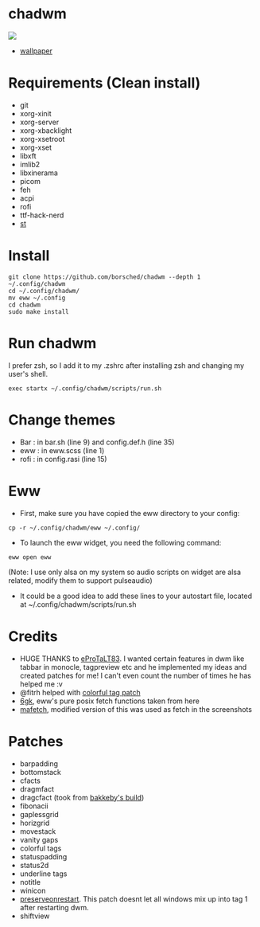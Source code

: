 # chadwm

<img src="https://github.com/siduck/chadwm/blob/screenshots/screenshots/initial_look.png">

- [wallpaper](https://github.com/siduck/chadwm/blob/screenshots/screenshots/chad.png)

# Requirements (Clean install)

- git
- xorg-xinit
- xorg-server
- xorg-xbacklight
- xorg-xsetroot
- xorg-xset
- libxft
- imlib2
- libxinerama
- picom
- feh
- acpi
- rofi
- ttf-hack-nerd
- [st](https://github.com/borsched/st)

# Install

```
git clone https://github.com/borsched/chadwm --depth 1  ~/.config/chadwm
cd ~/.config/chadwm/
mv eww ~/.config
cd chadwm
sudo make install
```

# Run chadwm

I prefer zsh, so I add it to my .zshrc after installing zsh and changing my user's shell.
```shell
exec startx ~/.config/chadwm/scripts/run.sh
```

# Change themes

- Bar  : in bar.sh (line 9) and config.def.h (line 35)
- eww  : in eww.scss (line 1)
- rofi : in config.rasi (line 15)

# Eww

- First, make sure you have copied the eww directory to your config:

```
cp -r ~/.config/chadwm/eww ~/.config/
```

- To launch the eww widget, you need the following command:

```
eww open eww
```
(Note: I use only alsa on my system so audio scripts on widget are alsa related, modify them to support pulseaudio)

- It could be a good idea to add these lines to your autostart file, located at ~/.config/chadwm/scripts/run.sh

# Credits

- HUGE THANKS to [eProTaLT83](https://www.reddit.com/user/eProTaLT83). I wanted certain features in dwm like tabbar in monocle, tagpreview etc and he implemented my ideas and created patches for me! I can't even count the number of times he has helped me :v
- @fitrh helped with [colorful tag patch](https://github.com/fitrh/dwm/issues/1)
- [6gk](https://github.com/6gk/fet.sh), eww's pure posix fetch functions taken from here
- [mafetch](https://github.com/fikriomar16/mafetch), modified version of this was used as fetch in the screenshots

# Patches

- barpadding 
- bottomstack
- cfacts
- dragmfact 
- dragcfact (took from [bakkeby's build](https://github.com/bakkeby/dwm-flexipatch))
- fibonacii
- gaplessgrid
- horizgrid
- movestack 
- vanity gaps
- colorful tags
- statuspadding 
- status2d
- underline tags
- notitle
- winicon
- [preserveonrestart](https://github.com/PhyTech-R0/dwm-phyOS/blob/master/patches/dwm-6.3-patches/dwm-preserveonrestart-6.3.diff). This patch doesnt let all windows mix up into tag 1 after restarting dwm.
- shiftview
